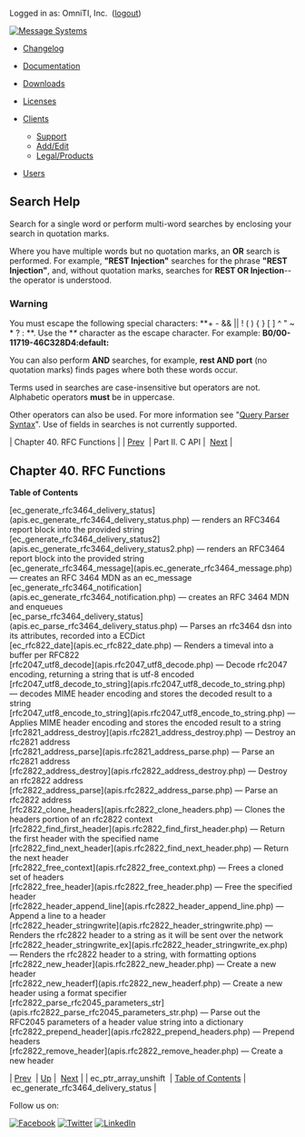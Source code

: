 Logged in as: OmniTI, Inc.  ([logout](https://support.messagesystems.com/logout.php))

[![Message Systems](https://support.messagesystems.com/images/ms-white205.png)](https://support.messagesystems.com/start.php) 

*   [Changelog](https://support.messagesystems.com/start.php?show=changelog)
*   [Documentation](https://support.messagesystems.com/docs/)
*   [Downloads](https://support.messagesystems.com/start.php)

*   [Licenses](https://support.messagesystems.com/license_summary.php)
*   <a href="">Clients</a>
    *   [Support](https://support.messagesystems.com/cs.php)
    *   [Add/Edit](https://support.messagesystems.com/edit_client.php)
    *   [Legal/Products](https://support.messagesystems.com/edit_products.php)
*   [Users](https://support.messagesystems.com/edit_customer.php)

## Search Help

Search for a single word or perform multi-word searches by enclosing your search in quotation marks.

Where you have multiple words but no quotation marks, an **OR** search is performed. For example, **"REST Injection"** searches for the phrase **"REST Injection"**, and, without quotation marks, searches for **REST OR Injection**--the operator is understood.

### Warning

You must escape the following special characters: **+ - && || ! ( ) { } [ ] ^ " ~ * ? : \**. Use the **\** character as the escape character. For example: **B0/00-11719-46C328D4\:default\:**

You can also perform **AND** searches, for example, **rest AND port** (no quotation marks) finds pages where both these words occur.

Terms used in searches are case-insensitive but operators are not. Alphabetic operators **must** be in uppercase.

Other operators can also be used. For more information see "[Query Parser Syntax](https://lucene.apache.org/core/old_versioned_docs/versions/3_0_0/queryparsersyntax.html)". Use of fields in searches is not currently supported.

| Chapter 40. RFC Functions |
| [Prev](apis.ec_ptr_array_unshift.php)  | Part II. C API |  [Next](apis.ec_generate_rfc3464_delivery_status.php) |

## Chapter 40. RFC Functions

**Table of Contents**

<dl class="toc">

<dt>[ec_generate_rfc3464_delivery_status](apis.ec_generate_rfc3464_delivery_status.php) — renders an RFC3464 report block into the provided string</dt>

<dt>[ec_generate_rfc3464_delivery_status2](apis.ec_generate_rfc3464_delivery_status2.php) — renders an RFC3464 report block into the provided string</dt>

<dt>[ec_generate_rfc3464_message](apis.ec_generate_rfc3464_message.php) — creates an RFC 3464 MDN as an ec_message</dt>

<dt>[ec_generate_rfc3464_notification](apis.ec_generate_rfc3464_notification.php) — creates an RFC 3464 MDN and enqueues</dt>

<dt>[ec_parse_rfc3464_delivery_status](apis.ec_parse_rfc3464_delivery_status.php) — Parses an rfc3464 dsn into its attributes, recorded into a ECDict</dt>

<dt>[ec_rfc822_date](apis.ec_rfc822_date.php) — Renders a timeval into a buffer per RFC822</dt>

<dt>[rfc2047_utf8_decode](apis.rfc2047_utf8_decode.php) — Decode rfc2047 encoding, returning a string that is utf-8 encoded</dt>

<dt>[rfc2047_utf8_decode_to_string](apis.rfc2047_utf8_decode_to_string.php) — decodes MIME header encoding and stores the decoded result to a string</dt>

<dt>[rfc2047_utf8_encode_to_string](apis.rfc2047_utf8_encode_to_string.php) — Applies MIME header encoding and stores the encoded result to a string</dt>

<dt>[rfc2821_address_destroy](apis.rfc2821_address_destroy.php) — Destroy an rfc2821 address</dt>

<dt>[rfc2821_address_parse](apis.rfc2821_address_parse.php) — Parse an rfc2821 address</dt>

<dt>[rfc2822_address_destroy](apis.rfc2822_address_destroy.php) — Destroy an rfc2822 address</dt>

<dt>[rfc2822_address_parse](apis.rfc2822_address_parse.php) — Parse an rfc2822 address</dt>

<dt>[rfc2822_clone_headers](apis.rfc2822_clone_headers.php) — Clones the headers portion of an rfc2822 context</dt>

<dt>[rfc2822_find_first_header](apis.rfc2822_find_first_header.php) — Return the first header with the specified name</dt>

<dt>[rfc2822_find_next_header](apis.rfc2822_find_next_header.php) — Return the next header</dt>

<dt>[rfc2822_free_context](apis.rfc2822_free_context.php) — Frees a cloned set of headers</dt>

<dt>[rfc2822_free_header](apis.rfc2822_free_header.php) — Free the specified header</dt>

<dt>[rfc2822_header_append_line](apis.rfc2822_header_append_line.php) — Append a line to a header</dt>

<dt>[rfc2822_header_stringwrite](apis.rfc2822_header_stringwrite.php) — Renders the rfc2822 header to a string as it will be sent over the network</dt>

<dt>[rfc2822_header_stringwrite_ex](apis.rfc2822_header_stringwrite_ex.php) — Renders the rfc2822 header to a string, with formatting options</dt>

<dt>[rfc2822_new_header](apis.rfc2822_new_header.php) — Create a new header</dt>

<dt>[rfc2822_new_headerf](apis.rfc2822_new_headerf.php) — Create a new header using a format specifier</dt>

<dt>[rfc2822_parse_rfc2045_parameters_str](apis.rfc2822_parse_rfc2045_parameters_str.php) — Parse out the RFC2045 parameters of a header value string into a dictionary</dt>

<dt>[rfc2822_prepend_header](apis.rfc2822_prepend_headers.php) — Prepend headers</dt>

<dt>[rfc2822_remove_header](apis.rfc2822_remove_header.php) — Create a new header</dt>

</dl>

| [Prev](apis.ec_ptr_array_unshift.php)  | [Up](pt.apis.php) |  [Next](apis.ec_generate_rfc3464_delivery_status.php) |
| ec_ptr_array_unshift  | [Table of Contents](index.php) |  ec_generate_rfc3464_delivery_status |

Follow us on:

[![Facebook](https://support.messagesystems.com/images/icon-facebook.png)](http://www.facebook.com/messagesystems) [![Twitter](https://support.messagesystems.com/images/icon-twitter.png)](http://twitter.com/#!/MessageSystems) [![LinkedIn](https://support.messagesystems.com/images/icon-linkedin.png)](http://www.linkedin.com/company/message-systems)